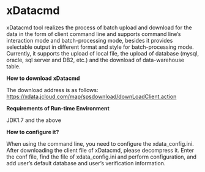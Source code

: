 # xDatacmd

xDatacmd tool realizes the process of batch upload and download for the data in the form of client command line and supports command line’s interaction mode and batch-processing mode, besides it provides selectable output in different format and style for batch-processing mode. Currently, it supports the upload of local file, the upload of database (mysql, oracle, sql server and DB2, etc.) and the download of data-warehouse table.

**How to download** **xDatacmd**

The download address is as follows: <https://xdata.jcloud.com/map/spsdownload/downLoadClient.action>

**Requirements of Run-time Environment**

JDK1.7 and the above

**How to configure it?**

When using the command line, you need to configure the xdata_config.ini. After downloading the client file of xDatacmd, please decompress it. Enter the conf file, find the file of xdata_config.ini and perform configuration, and add user’s default database and user’s verification information.